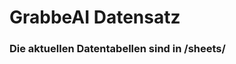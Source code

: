 # GrabbeAI Datensatz
### Die aktuellen Datentabellen sind in /sheets/






































